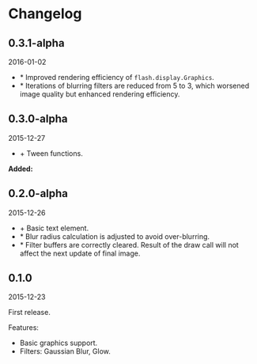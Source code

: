 # Changelog

## 0.3.1-alpha

2016-01-02

- \* Improved rendering efficiency of `flash.display.Graphics`.
- \* Iterations of blurring filters are reduced from 5 to 3,
which worsened image quality but enhanced rendering efficiency.

## 0.3.0-alpha

2015-12-27

- \+ Tween functions.

**Added:**

## 0.2.0-alpha

2015-12-26

- \+ Basic text element.
- \* Blur radius calculation is adjusted to avoid over-blurring.
- \* Filter buffers are correctly cleared. Result of the draw call
will not affect the next update of final image.

## 0.1.0

2015-12-23

First release.

Features:

- Basic graphics support.
- Filters: Gaussian Blur, Glow.
